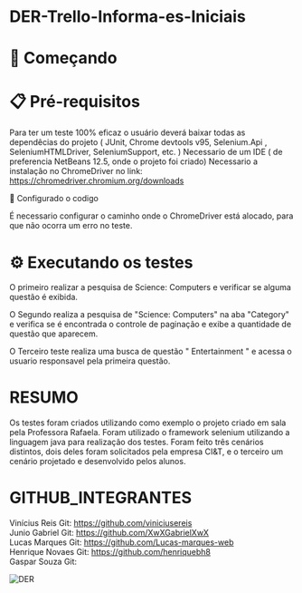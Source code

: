 ﻿# DER-Trello-Informa-es-Iniciais

# 🚀 Começando


# 📋 Pré-requisitos
Para ter um teste 100% eficaz o usuário deverá baixar todas as dependêcias do projeto ( JUnit, Chrome devtools v95, Selenium.Api , SeleniumHTMLDriver, SeleniumSupport, etc. ) 
Necessario de um IDE ( de preferencia NetBeans 12.5, onde o projeto foi criado) 
Necessario a instalação no ChromeDriver no link: https://chromedriver.chromium.org/downloads

🔧 Configurado o codigo
 
É necessario configurar o caminho onde o ChromeDriver está alocado, para que não ocorra um  erro no teste.


# ⚙️ Executando os testes


O primeiro realizar a pesquisa de Science: Computers e verificar se alguma questão é exibida. 

O Segundo realiza a pesquisa de "Science: Computers" na aba "Category" e verifica se é encontrada o controle de paginação e exibe a quantidade de questão que aparecem.

O Terceiro teste realiza uma busca de questão " Entertainment " e acessa o usuario responsavel pela primeira questão.



# RESUMO

Os testes foram criados utilizando como exemplo o projeto criado em sala pela Professora Rafaela.
Foram utilizado o framework selenium utilizando a linguagem java para realização dos testes. Foram feito três cenários distintos, 
dois deles foram solicitados pela empresa CI&T, e o terceiro um cenário projetado e desenvolvido pelos alunos.

# GITHUB_INTEGRANTES


Vinícius Reis  Git: https://github.com/viniciusereis <br/>
Junio Gabriel  Git: https://github.com/XwXGabrielXwX <br/>
Lucas Marques  Git: https://github.com/Lucas-marques-web  <br/>
Henrique Novaes Git: https://github.com/henriquebh8 <br/>
Gaspar Souza    Git:



![DER](https://user-images.githubusercontent.com/60702448/163886699-66a950be-f078-4cf9-87f4-fb81800e1ee9.jpeg)
